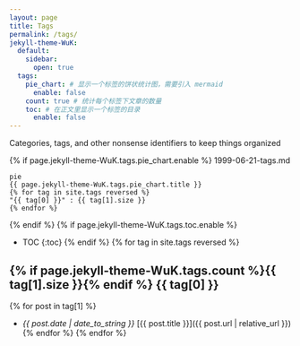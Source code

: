 ```yaml
---
layout: page
title: Tags
permalink: /tags/
jekyll-theme-WuK:
  default:
    sidebar:
      open: true
  tags:
    pie_chart: # 显示一个标签的饼状统计图，需要引入 mermaid
      enable: false
    count: true # 统计每个标签下文章的数量
    toc: # 在正文里显示一个标签的目录
      enable: false
---
```


Categories, tags, and other nonsense identifiers to keep things organized

{% if page.jekyll-theme-WuK.tags.pie_chart.enable %}
1999-06-21-tags.md

```mermaid
pie
{{ page.jekyll-theme-WuK.tags.pie_chart.title }}
{% for tag in site.tags reversed %}
"{{ tag[0] }}" : {{ tag[1].size }}
{% endfor %}
```

{% endif %}
{% if page.jekyll-theme-WuK.tags.toc.enable %}
- TOC
{:toc}
{% endif %}
{% for tag in site.tags reversed %}
## <span class="fa-layers fa-fw"><i class="fas fa-tag"></i>{% if page.jekyll-theme-WuK.tags.count %}<span class="fa-layers-counter">{{ tag[1].size }}</span>{% endif %}</span> {{ tag[0] }}

{% for post in tag[1] %}
- *{{ post.date | date_to_string }}* [{{ post.title }}]({{ post.url | relative_url }}){% endfor %}
{% endfor %}
